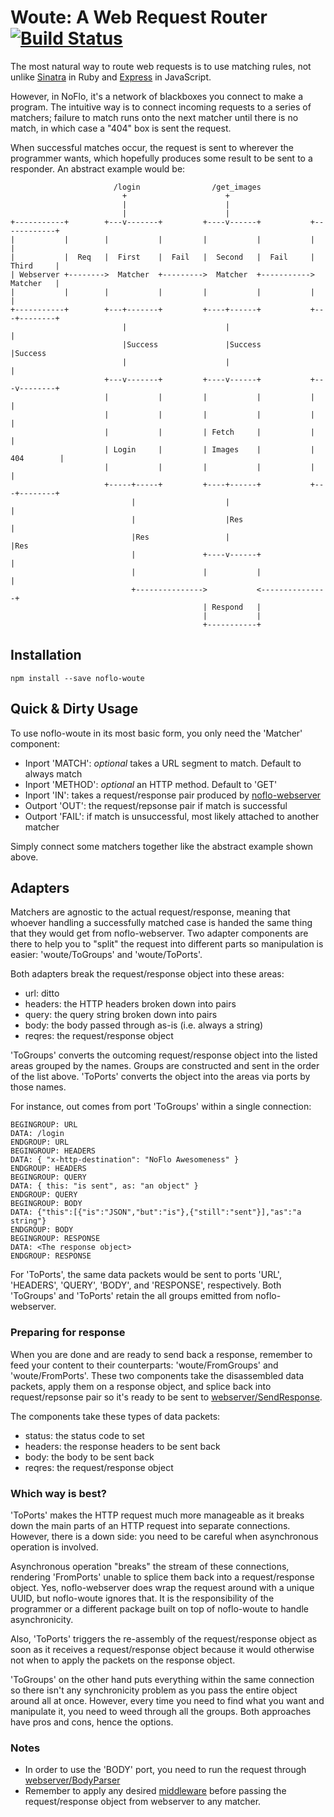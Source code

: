 # Woute: A Web Request Router [![Build Status](https://secure.travis-ci.org/kenhkan/noflo-woute.png?branch=master)](https://travis-ci.org/kenhkan/noflo-woute)

The most natural way to route web requests is to use matching rules, not
unlike [Sinatra](http://www.sinatrarb.com/) in Ruby and
[Express](http://expressjs.com/) in JavaScript.

However, in NoFlo, it's a network of blackboxes you connect to make a
program. The intuitive way is to connect incoming requests to a series
of matchers; failure to match runs onto the next matcher until there is
no match, in which case a "404" box is sent the request.

When successful matches occur, the request is sent to wherever the
programmer wants, which hopefully produces some result to be sent to a
responder. An abstract example would be:

    
                           /login                /get_images
                             +                      +
                             |                      |
                             |                      |
    +-----------+        +---v-------+         +----v------+           +------------+
    |           |        |           |         |           |           |            |
    |           |  Req   |  First    |  Fail   |  Second   |  Fail     |  Third     |
    | Webserver +-------->  Matcher  +--------->  Matcher  +----------->  Matcher   |
    |           |        |           |         |           |           |            |
    +-----------+        +---+-------+         +----+------+           +---+--------+
                             |                      |                      |
                             |Success               |Success               |Success
                             |                      |                      |
                         +---v-------+         +----v------+           +---v--------+
                         |           |         |           |           |            |
                         |           |         |           |           |            |
                         |           |         | Fetch     |           |            |
                         | Login     |         | Images    |           | 404        |
                         |           |         |           |           |            |
                         +-----+-----+         +----+------+           +---+--------+
                               |                    |                      |
                               |                    |Res                   |
                               |Res                 |                      |Res
                               |               +----v------+               |
                               |               |           |               |
                               +--------------->           <---------------+
                                               | Respond   |
                                               |           |
                                               +-----------+


## Installation

    npm install --save noflo-woute


## Quick & Dirty Usage

To use noflo-woute in its most basic form, you only need the 'Matcher'
component:

* Inport 'MATCH': *optional* takes a URL segment to match. Default to
  always match
* Inport 'METHOD': *optional* an HTTP method. Default to 'GET'
* Inport 'IN': takes a request/response pair produced by
  [noflo-webserver](https://github.com/noflo/noflo-webserver)
* Outport 'OUT': the request/repsonse pair if match is successful
* Outport 'FAIL': if match is unsuccessful, most likely attached to
  another matcher

Simply connect some matchers together like the abstract example shown
above.


## Adapters

Matchers are agnostic to the actual request/response, meaning that
whoever handling a successfully matched case is handed the same thing
that they would get from noflo-webserver. Two adapter components are
there to help you to "split" the request into different parts so
manipulation is easier: 'woute/ToGroups' and 'woute/ToPorts'.

Both adapters break the request/response object into these areas:

* url: ditto
* headers: the HTTP headers broken down into pairs
* query: the query string broken down into pairs
* body: the body passed through as-is (i.e. always a string)
* reqres: the request/response object

'ToGroups' converts the outcoming request/response object into the
listed areas grouped by the names. Groups are constructed and sent in
the order of the list above. 'ToPorts' converts the object into the
areas via ports by those names.

For instance, out comes from port 'ToGroups' within a single connection:

    BEGINGROUP: URL
    DATA: /login
    ENDGROUP: URL
    BEGINGROUP: HEADERS
    DATA: { "x-http-destination": "NoFlo Awesomeness" }
    ENDGROUP: HEADERS
    BEGINGROUP: QUERY
    DATA: { this: "is sent", as: "an object" }
    ENDGROUP: QUERY
    BEGINGROUP: BODY
    DATA: {"this":[{"is":"JSON","but":"is"},{"still":"sent"}],"as":"a string"}
    ENDGROUP: BODY
    BEGINGROUP: RESPONSE
    DATA: <The response object>
    ENDGROUP: RESPONSE

For 'ToPorts', the same data packets would be sent to ports 'URL',
'HEADERS', 'QUERY', 'BODY', and 'RESPONSE', respectively. Both
'ToGroups' and 'ToPorts' retain the all groups emitted from
noflo-webserver.

### Preparing for response

When you are done and are ready to send back a response, remember to
feed your content to their counterparts: 'woute/FromGroups' and
'woute/FromPorts'. These two components take the disassembled data
packets, apply them on a response object, and splice back into
request/repsonse pair so it's ready to be sent to
[webserver/SendResponse](https://github.com/noflo/noflo-webserver/blob/master/components/SendResponse.coffee).

The components take these types of data packets:

* status: the status code to set
* headers: the response headers to be sent back
* body: the body to be sent back
* reqres: the request/response object

### Which way is best?

'ToPorts' makes the HTTP request much more manageable as it breaks down
the main parts of an HTTP request into separate connections. However,
there is a down side: you need to be careful when asynchronous operation
is involved.

Asynchronous operation "breaks" the stream of these connections,
rendering 'FromPorts' unable to splice them back into a request/response
object. Yes, noflo-webserver does wrap the request around with a unique
UUID, but noflo-woute ignores that. It is the responsibility of the
programmer or a different package built on top of noflo-woute to handle
asynchronicity.

Also, 'ToPorts' triggers the re-assembly of the request/response object
as soon as it receives a request/response object because it would
otherwise not when to apply the packets on the response object.

'ToGroups' on the other hand puts everything within the same connection
so there isn't any synchronicity problem as you pass the entire object
around all at once. However, every time you need to find what you want
and manipulate it, you need to weed through all the groups. Both
approaches have pros and cons, hence the options.

### Notes

* In order to use the 'BODY' port, you need to run the request through
  [webserver/BodyParser](https://github.com/noflo/noflo-webserver/blob/master/components/BodyParser.coffee)
* Remember to apply any desired
  [middleware](https://github.com/noflo/noflo-webserver/tree/master/components)
  before passing the request/response object from webserver to any
  matcher.

